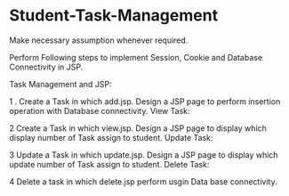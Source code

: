 # Student-Task-Management


Make necessary assumption whenever required.

 Perform Following steps to implement Session, Cookie and Database Connectivity in JSP.

Task Management and JSP:

1 . Create a Task in which add.jsp.
    Design a JSP page to perform insertion operation with Database connectivity.
    View Task:

2  Create a Task in which view.jsp.
    Design a JSP page to display which display number of Task assign to student.
    Update Task:
    
  3  Update a Task in which update.jsp.
    Design a JSP page to display which update number of Task assign to student.
    Delete Task:
    
   4 Delete a task in which delete.jsp perform usgin Data base connectivity.
